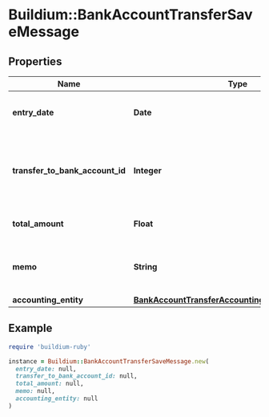 # Buildium::BankAccountTransferSaveMessage

## Properties

| Name | Type | Description | Notes |
| ---- | ---- | ----------- | ----- |
| **entry_date** | **Date** | The date the transfer was recorded. |  |
| **transfer_to_bank_account_id** | **Integer** | Bank account identifier the money will be transferred to. |  |
| **total_amount** | **Float** | Total amount to transfer. |  |
| **memo** | **String** | Memo associated with the transfer, if applicable. | [optional] |
| **accounting_entity** | [**BankAccountTransferAccountingEntitySaveMessage**](BankAccountTransferAccountingEntitySaveMessage.md) |  |  |

## Example

```ruby
require 'buildium-ruby'

instance = Buildium::BankAccountTransferSaveMessage.new(
  entry_date: null,
  transfer_to_bank_account_id: null,
  total_amount: null,
  memo: null,
  accounting_entity: null
)
```

